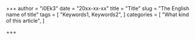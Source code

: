 +++
author = "i0Ek3"
date = "20xx-xx-xx"
title = "Title"
slug = "The English name of title"
tags = [
    "Keywords1, Keywords2",
]
categories = [
    "What kind of this article",
]

+++

